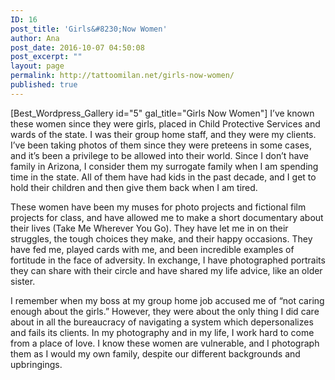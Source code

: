 ```yaml
---
ID: 16
post_title: 'Girls&#8230;Now Women'
author: Ana
post_date: 2016-10-07 04:50:08
post_excerpt: ""
layout: page
permalink: http://tattoomilan.net/girls-now-women/
published: true
---
```

[Best_Wordpress_Gallery id="5" gal_title="Girls Now Women"]
I’ve known these women since they were girls, placed in Child Protective Services and wards of the state. I was their group home staff, and they were my clients. I’ve been taking photos of them since they were preteens in some cases, and it’s been a privilege to be allowed into their world. Since I don’t have family in Arizona, I consider them my surrogate family when I am spending time in the state. All of them have had kids in the past decade, and I get to hold their children and then give them back when I am tired.

These women have been my muses for photo projects and fictional film projects for class, and have allowed me to make a short documentary about their lives (Take Me Wherever You Go). They have let me in on their struggles, the tough choices they make, and their happy occasions. They have fed me, played cards with me, and been incredible examples of fortitude in the face of adversity. In exchange, I have photographed portraits they can share with their circle and have shared my life advice, like an older sister. 

I remember when my boss at my group home job accused me of “not caring enough about the girls.” However, they were about the only thing I did care about in all the bureaucracy of navigating a system which depersonalizes and fails its clients. In my photography and in my life, I work hard to come from a place of love. I know these women are vulnerable, and I photograph them as I would my own family, despite our different backgrounds and upbringings.